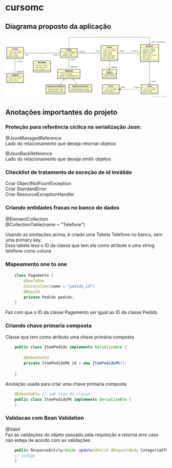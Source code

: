 # cursomc

## Diagrama proposto da aplicação

![Diagrama da aplicacao](./diagrama.png)

## Anotações importantes do projeto

### Proteção para referência cíclica na serialização Json:
@JsonManagedReference  
Lado do relacionamento que deseja retornar objetos

@JsonBackReference  
Lado do relacionamento que deseja omitir objetos

### Checklist de tratamento de exceção de id inválido
Criar ObjectNotFountException  
Criar StandardError  
Criar ResourceExceptionHandler  

### Criando entidades fracas no banco de dados
@ElementCollection  
@CollectionTable(name = "Telefone")

Usando as anotações acima, é criado uma Tabela Telefone no banco, sem uma primary key.  
Essa tabela leva o ID da classe que tem ela como atribute e uma string telefone como coluna

### Mapeamento one to one
```java
    class Pagamento {
        @OneToOne
        @JoinColumn(name = "pedido_id")
        @MapsId 
        private Pedido pedido;
    }
```

Faz com que o ID da classe Pagamento ser igual ao ID da classe Pedido

### Criando chave primaria composta  

Classe que tem como atributo uma chave primária composta
```java
    public class ItemPedido implements Serializable {
    
        @EmbeddedId
        private ItemPedidoPK id = new ItemPedidoPK();
    
    }
```

Anotação usada para criar uma chave primaria composta
```java
    @Embeddable // sub tipo de classe
    public class ItemPedidoPK implements Serializable {
    }
```

### Validacao com Bean Validation
@Valid  
Faz as validações do objeto passado pela requisição e retorna erro caso não esteja de acordo com as validações

```java
    public ResponseEntity<Void> update(@Valid @RequestBody CategoriaDTO objDto) {
    // codigo
    }
```
